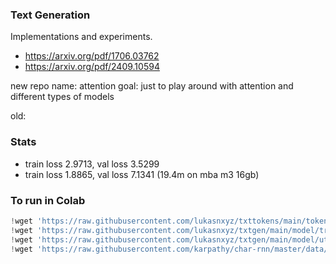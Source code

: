 ### Text Generation
Implementations and experiments.
- https://arxiv.org/pdf/1706.03762
- https://arxiv.org/pdf/2409.10594

new repo name: attention
goal: just to play around with attention and different types of models

old:
### Stats
* train loss 2.9713, val loss 3.5299
* train loss 1.8865, val loss 7.1341 (19.4m on mba m3 16gb)

### To run in Colab
```python
!wget 'https://raw.githubusercontent.com/lukasnxyz/txttokens/main/tokens.py'
!wget 'https://raw.githubusercontent.com/lukasnxyz/txtgen/main/model/transformer.py'
!wget 'https://raw.githubusercontent.com/lukasnxyz/txtgen/main/model/utils.py'
!wget 'https://raw.githubusercontent.com/karpathy/char-rnn/master/data/tinyshakespeare/input.txt'
```